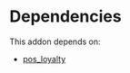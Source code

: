 # Dependencies

This addon depends on:

- [pos_loyalty](https://github.com/bringout/oca-ocb-pos/tree/14ee1f91a4a90fb63ee4ea81641a8d4cf0e9cff2/odoo-bringout-oca-ocb-pos_loyalty)
